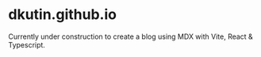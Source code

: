 # dkutin.github.io

Currently under construction to create a blog using MDX with Vite, React & Typescript.
